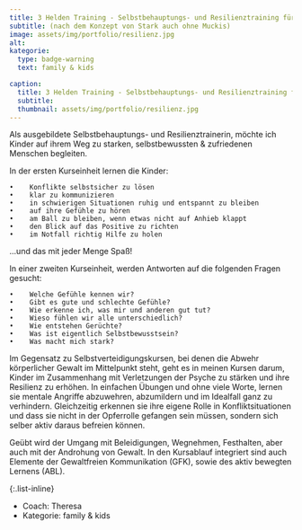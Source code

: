 ```yaml
---
title: 3 Helden Training - Selbstbehauptungs- und Resilienztraining für Kinder
subtitle: (nach dem Konzept von Stark auch ohne Muckis)
image: assets/img/portfolio/resilienz.jpg
alt:
kategorie:
  type: badge-warning
  text: family & kids

caption:
  title: 3 Helden Training - Selbstbehauptungs- und Resilienztraining für Kinder
  subtitle:
  thumbnail: assets/img/portfolio/resilienz.jpg
---
```


Als ausgebildete Selbstbehauptungs- und Resilienztrainerin, möchte ich Kinder auf ihrem Weg zu starken, selbstbewussten & zufriedenen Menschen begleiten.

In der ersten Kurseinheit lernen die Kinder:

    •    Konflikte selbstsicher zu lösen 
    •    klar zu kommunizieren 
    •    in schwierigen Situationen ruhig und entspannt zu bleiben 
    •    auf ihre Gefühle zu hören 
    •    am Ball zu bleiben, wenn etwas nicht auf Anhieb klappt 
    •    den Blick auf das Positive zu richten 
    •    im Notfall richtig Hilfe zu holen 

...und das mit jeder Menge Spaß!

In einer zweiten Kurseinheit, werden Antworten auf die folgenden Fragen gesucht:

    •    Welche Gefühle kennen wir? 
    •    Gibt es gute und schlechte Gefühle? 
    •    Wie erkenne ich, was mir und anderen gut tut? 
    •    Wieso fühlen wir alle unterschiedlich? 
    •    Wie entstehen Gerüchte? 
    •    Was ist eigentlich Selbstbewusstsein? 
    •    Was macht mich stark? 

Im Gegensatz zu Selbstverteidigungskursen, bei denen die Abwehr körperlicher Gewalt im Mittelpunkt steht, geht es in meinen Kursen darum, Kinder im Zusammenhang mit Verletzungen der Psyche zu stärken und ihre Resilienz zu erhöhen.
In einfachen Übungen und ohne viele Worte, lernen sie mentale Angriffe abzuwehren, abzumildern und im Idealfall ganz zu verhindern. Gleichzeitig erkennen sie ihre eigene Rolle in Konfliktsituationen und dass sie nicht in der Opferrolle gefangen sein müssen, sondern sich selber aktiv daraus befreien können.

Geübt wird der Umgang mit Beleidigungen, Wegnehmen, Festhalten, aber auch mit der Androhung von Gewalt. In den Kursablauf integriert sind auch Elemente der Gewaltfreien Kommunikation (GFK), sowie des aktiv bewegten Lernens (ABL).


{:.list-inline}
- Coach: Theresa
- Kategorie: family & kids
